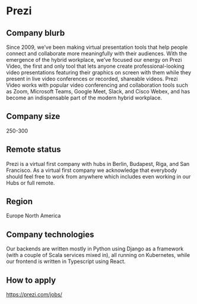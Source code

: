 # Prezi

## Company blurb
Since 2009, we’ve been making virtual presentation tools that help people connect and collaborate more meaningfully with their audiences.
With the emergence of the hybrid workplace, we’ve focused our energy on Prezi Video, the first and only tool that lets anyone create professional-looking video presentations featuring their graphics on screen with them while they present in live video conferences or recorded, shareable videos.
Prezi Video works with popular video conferencing and collaboration tools such as Zoom, Microsoft Teams, Google Meet, Slack, and Cisco Webex, and has become an indispensable part of the modern hybrid workplace.


## Company size
250-300


## Remote status
Prezi is a virtual first company with hubs in Berlin, Budapest, Riga, and San Francisco. As a virtual first company we acknowledge that everybody should feel free to work from anywhere which includes even working in our Hubs or full remote.


## Region
Europe
North America


## Company technologies
Our backends are written mostly in Python using Django as a framework (with a couple of Scala services mixed in), all running on Kubernetes, while our frontend is written in Typescript using React.


## How to apply
https://prezi.com/jobs/

